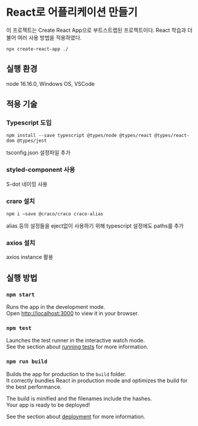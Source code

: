 # React로 어플리케이션 만들기

이 프로젝트는 Create React App으로 부트스트랩된 프로젝트이다.
React 학습과 더불어 여러 사용 방법을 적용하였다.

```
npx create-react-app ./
```

## 실행 환경

node 16.16.0, Windows OS, VSCode

## 적용 기술

### Typescript 도입

```
npm install --save typescript @types/node @types/react @types/react-dom @types/jest
```

tsconfig.json 설정파일 추가

### styled-component 사용

S-dot 네이밍 사용

### craro 설치

```
npm i —save @craco/craco craco-alias
```

alias 등의 설정들을 eject없이 사용하기 위해
typescript 설정에도 paths를 추가

### axios 설치

axios instance 활용

## 실행 방법

### `npm start`

Runs the app in the development mode.\
Open [http://localhost:3000](http://localhost:3000) to view it in your browser.

### `npm test`

Launches the test runner in the interactive watch mode.\
See the section about [running tests](https://facebook.github.io/create-react-app/docs/running-tests) for more information.

### `npm run build`

Builds the app for production to the `build` folder.\
It correctly bundles React in production mode and optimizes the build for the best performance.

The build is minified and the filenames include the hashes.\
Your app is ready to be deployed!

See the section about [deployment](https://facebook.github.io/create-react-app/docs/deployment) for more information.
